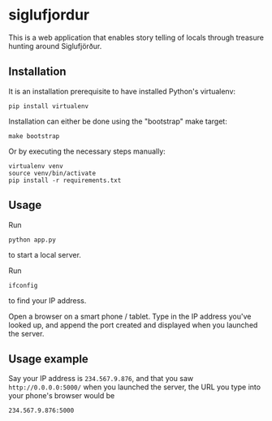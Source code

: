 siglufjordur
============

This is a web application that enables story telling of locals through treasure hunting around Siglufjörður.


Installation
------------

It is an installation prerequisite to have installed Python's virtualenv:

    pip install virtualenv

Installation can either be done using the "bootstrap" make target:

    make bootstrap

Or by executing the necessary steps manually:

    virtualenv venv
    source venv/bin/activate
    pip install -r requirements.txt


Usage
-----

Run

    python app.py

to start a local server.

Run

    ifconfig

to find your IP address.

Open a browser on a smart phone / tablet. Type in the IP address you've looked up, and append the port created and displayed when you launched the server.

Usage example
-------------

Say your IP address is `234.567.9.876`, and that you saw `http://0.0.0.0:5000/` when you launched the server, the URL you type into your phone's browser would be

    234.567.9.876:5000

